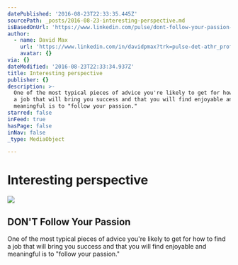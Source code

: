 ```yaml
---
datePublished: '2016-08-23T22:33:35.445Z'
sourcePath: _posts/2016-08-23-interesting-perspective.md
isBasedOnUrl: 'https://www.linkedin.com/pulse/dont-follow-your-passion-david-max'
author:
  - name: David Max
    url: 'https://www.linkedin.com/in/davidpmax?trk=pulse-det-athr_prof-art_hdr'
    avatar: {}
via: {}
dateModified: '2016-08-23T22:33:34.937Z'
title: Interesting perspective
publisher: {}
description: >-
  One of the most typical pieces of advice you're likely to get for how to find
  a job that will bring you success and that you will find enjoyable and
  meaningful is to "follow your passion."
starred: false
inFeed: true
hasPage: false
inNav: false
_type: MediaObject

---
```

# Interesting perspective

<article style=""><img src="https://s3-us-west-2.amazonaws.com/the-grid-img/p/aa43dbc7fbd42076027986faf504700c04cdd6bf.jpg" /><h1>DON'T Follow Your Passion</h1><p>One of the most typical pieces of advice you're likely to get for how to find a job that will bring you success and that you will find enjoyable and meaningful is to "follow your passion."</p></article>